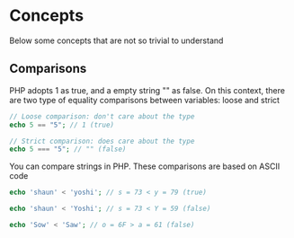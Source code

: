 # Concepts

Below some concepts that are not so trivial to understand

## Comparisons

PHP adopts 1 as true, and a empty string "" as false. On this context, there are two type of equality comparisons between variables: loose and strict

```php
// Loose comparison: don't care about the type
echo 5 == "5"; // 1 (true)

// Strict comparison: does care about the type
echo 5 === "5"; // "" (false)
```

You can compare strings in PHP. These comparisons are based on ASCII code

```php
echo 'shaun' < 'yoshi'; // s = 73 < y = 79 (true)

echo 'shaun' < 'Yoshi'; // s = 73 < Y = 59 (false)

echo 'Sow' < 'Saw'; // o = 6F > a = 61 (false)
```